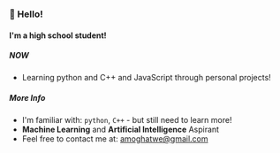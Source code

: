 ### 👋 Hello! 

#### I'm a high school student!

##### NOW

- Learning python and C++ and JavaScript through personal projects!

##### More Info

- I'm familiar with: `python`, `C++` - but still need to learn more! 
- **Machine Learning** and **Artificial Intelligence** Aspirant
- Feel free to contact me at: [amoghatwe@gmail.com](mailto:amoghatwe@gmail.com)

<!---
amoghatwe/amoghatwe is a ✨ special ✨ repository because its `README.md` (this file) appears on your GitHub profile.
You can click the Preview link to take a look at your changes.
--->
